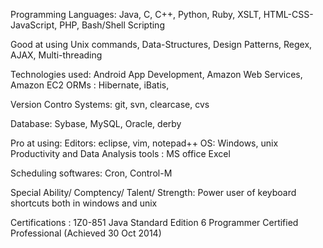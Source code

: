Programming Languages:
 Java, C, C++, Python, Ruby, XSLT, HTML-CSS-JavaScript, PHP, Bash/Shell Scripting

Good at using
 Unix commands, Data-Structures, Design Patterns, Regex, AJAX, Multi-threading

Technologies used: 
 Android App Development,
 Amazon Web Services, Amazon EC2
 ORMs : Hibernate, iBatis,
 
Version Contro Systems:
 git, svn, clearcase, cvs

Database:
 Sybase, MySQL, Oracle, derby
 
Pro at using:
 Editors: eclipse, vim, notepad++
 OS: Windows, unix
 Productivity and Data Analysis tools : MS office Excel
 
Scheduling softwares:
 Cron, Control-M
 
Special Ability/ Comptency/ Talent/ Strength:
 Power user of keyboard shortcuts both in windows and unix

Certifications : 1Z0-851 Java Standard Edition 6 Programmer Certified Professional (Achieved 30 Oct 2014)
